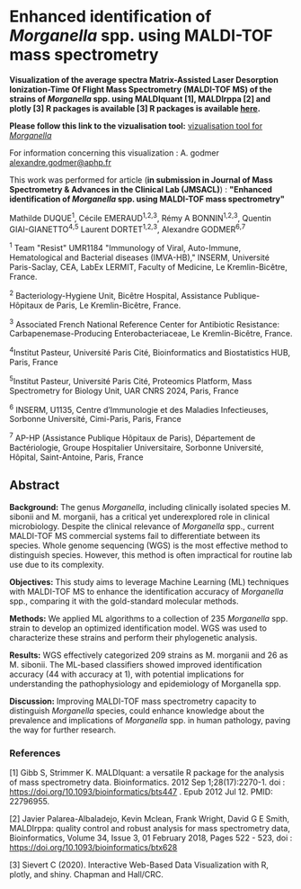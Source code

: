  # Enhanced identification of *Morganella* spp. using MALDI-TOF mass spectrometry


**Visualization of the average spectra Matrix-Assisted Laser Desorption Ionization-Time Of Flight Mass Spectrometry (MALDI-TOF MS) of the strains of  <i>Morganella</i> spp. using MALDIquant [1], MALDIrppa [2] and plotly [3] R packages is available [3] R packages is available [here](https://agodmer.github.io/Morganella/morga_visualtool).**

**Please follow this link to the vizualisation tool:** [vizualisation tool for *Morganella*](https://agodmer.github.io/Morganella/morga_visualtool)

For information concerning this visualization : A. godmer alexandre.godmer@aphp.fr

This work was performed for article (**in submission in Journal of Mass Spectrometry & Advances in the Clinical Lab (JMSACL)**) : **"Enhanced identification of *Morganella* spp. using MALDI-TOF mass spectrometry"**

Mathilde DUQUE<sup>1</sup>, Cécile EMERAUD<sup>1</sup><sup>,</sup><sup>2</sup><sup>,</sup><sup>3</sup>, Rémy A BONNIN<sup>1</sup><sup>,</sup><sup>2</sup><sup>,</sup><sup>3</sup>, Quentin GIAI-GIANETTO<sup>4</sup><sup>,</sup><sup>5</sup> Laurent DORTET<sup>1</sup><sup>,</sup><sup>2</sup><sup>,</sup><sup>3</sup>, Alexandre GODMER<sup>6</sup><sup>,</sup><sup>7</sup>

<sup>1</sup> Team "Resist" UMR1184 "Immunology of Viral, Auto-Immune, Hematological and Bacterial diseases (IMVA-HB)," INSERM, Université Paris-Saclay, CEA, LabEx LERMIT, Faculty of Medicine, Le Kremlin-Bicêtre, France.

<sup>2</sup> Bacteriology-Hygiene Unit, Bicêtre Hospital, Assistance Publique-Hôpitaux de Paris, Le Kremlin-Bicêtre, France.

<sup>3</sup> Associated French National Reference Center for Antibiotic Resistance: Carbapenemase-Producing Enterobacteriaceae, Le Kremlin-Bicêtre, France.

<sup>4</sup>Institut Pasteur, Université Paris Cité, Bioinformatics and Biostatistics HUB, Paris, France

<sup>5</sup>Institut Pasteur, Université Paris Cité, Proteomics Platform, Mass Spectrometry for Biology Unit, UAR CNRS 2024, Paris, France

<sup>6</sup> INSERM, U1135, Centre d’Immunologie et des Maladies Infectieuses, Sorbonne Université, Cimi-Paris, Paris, France

<sup>7</sup> AP-HP (Assistance Publique Hôpitaux de Paris), Département de Bactériologie, Groupe Hospitalier Universitaire, Sorbonne Université, Hôpital, Saint-Antoine, Paris, France

## Abstract

**Background:** The genus *Morganella*, including clinically isolated species M. sibonii and M. morganii, has a critical yet underexplored role in clinical microbiology. Despite the clinical relevance of *Morganella* spp., current MALDI-TOF MS commercial systems fail to differentiate between its species. Whole genome sequencing (WGS) is the most effective method to distinguish species. However, this method is often impractical for routine lab use due to its complexity.

**Objectives:** This study aims to leverage Machine Learning (ML) techniques with MALDI-TOF MS to enhance the identification accuracy of *Morganella* spp., comparing it with the gold-standard molecular methods.

**Methods:** We applied ML algorithms to a collection of 235 *Morganella* spp. strain to develop an optimized identification model. WGS was used to characterize these strains and perform their phylogenetic analysis.

**Results:** WGS effectively categorized 209 strains as M. morganii and 26 as M. sibonii. The ML-based classifiers showed improved identification accuracy (44 with accuracy at 1), with potential implications for understanding the pathophysiology and epidemiology of Morganella spp.

**Discussion:**  Improving MALDI-TOF mass spectrometry capacity to distinguish *Morganella* species,  could enhance knowledge about the prevalence and implications of *Morganella* spp. in human pathology, paving the way for further research.


### References

[1] Gibb S, Strimmer K. MALDIquant: a versatile R package for the analysis of mass spectrometry data. Bioinformatics. 2012 Sep 1;28(17):2270-1. doi : https://doi.org/10.1093/bioinformatics/bts447 . Epub 2012 Jul 12. PMID: 22796955.

[2] Javier Palarea-Albaladejo, Kevin Mclean, Frank Wright, David G E Smith, MALDIrppa: quality control and robust analysis for mass spectrometry data, Bioinformatics, Volume 34, Issue 3, 01 February 2018, Pages 522 - 523, doi : https://doi.org/10.1093/bioinformatics/btx628

[3] Sievert C (2020). Interactive Web-Based Data Visualization with R, plotly, and shiny. Chapman and Hall/CRC.
